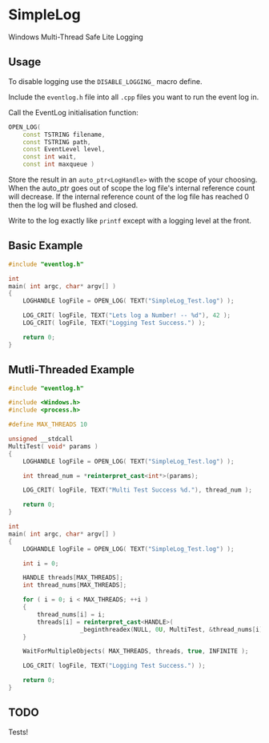 # SimpleLog
Windows Multi-Thread Safe Lite Logging

## Usage
To disable logging use the `DISABLE_LOGGING_` macro define.

Include the `eventlog.h` file into all `.cpp` files you want to run the event log in.

Call the EventLog initialisation function:

```C++
OPEN_LOG(
	const TSTRING filename,
	const TSTRING path,
	const EventLevel level,
	const int wait,
	const int maxqueue )
```

Store the result in an `auto_ptr<LogHandle>` with the scope of your choosing.
When the auto_ptr goes out of scope the log file's internal reference count will decrease.
If the internal reference count of the log file has reached 0 then the log will be flushed and closed.

Write to the log exactly like `printf` except with a logging level at the front.

## Basic Example

```C++
#include "eventlog.h"

int
main( int argc, char* argv[] )
{
	LOGHANDLE logFile = OPEN_LOG( TEXT("SimpleLog_Test.log") );

	LOG_CRIT( logFile, TEXT("Lets log a Number! -- %d"), 42 );
	LOG_CRIT( logFile, TEXT("Logging Test Success.") );

	return 0;
}
```

## Mutli-Threaded Example

```C++
#include "eventlog.h"

#include <Windows.h>
#include <process.h>

#define MAX_THREADS 10

unsigned __stdcall
MultiTest( void* params )
{
	LOGHANDLE logFile = OPEN_LOG( TEXT("SimpleLog_Test.log") );

	int thread_num = *reinterpret_cast<int*>(params);

	LOG_CRIT( logFile, TEXT("Multi Test Success %d."), thread_num );

	return 0;
}

int
main( int argc, char* argv[] )
{
	LOGHANDLE logFile = OPEN_LOG( TEXT("SimpleLog_Test.log") );

	int i = 0;

	HANDLE threads[MAX_THREADS];
	int thread_nums[MAX_THREADS];

	for ( i = 0; i < MAX_THREADS; ++i )
	{
		thread_nums[i] = i;
		threads[i] = reinterpret_cast<HANDLE>(
					_beginthreadex(NULL, 0U, MultiTest, &thread_nums[i], 0U, NULL));
	}

	WaitForMultipleObjects( MAX_THREADS, threads, true, INFINITE );

	LOG_CRIT( logFile, TEXT("Logging Test Success.") );

	return 0;
}
```

## TODO
Tests!
